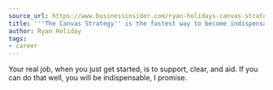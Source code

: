```yaml
---
source_url: https://www.businessinsider.com/ryan-holidays-canvas-strategy-2015-2
title: '''The Canvas Strategy'' is the fastest way to become indispensable at work'
author: Ryan Holiday
tags:
- career
---
```


Your real job, when you just get started, is to support, clear, and aid. If you can do that well, you will be indispensable, I promise.
